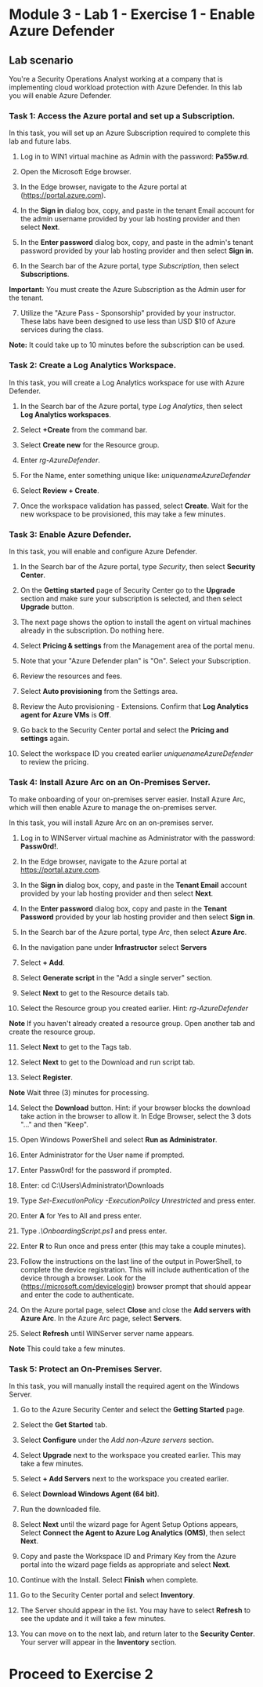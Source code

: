 # Module 3 - Lab 1 - Exercise 1 - Enable Azure Defender

## Lab scenario

You're a Security Operations Analyst working at a company that is implementing cloud workload protection with Azure Defender.  In this lab you will enable Azure Defender.

### Task 1: Access the Azure portal and set up a Subscription.

In this task, you will set up an Azure Subscription required to complete this lab and future labs.

1. Log in to WIN1 virtual machine as Admin with the password: **Pa55w.rd**.  

2. Open the Microsoft Edge browser.

3. In the Edge browser, navigate to the Azure portal at (https://portal.azure.com).

4. In the **Sign in** dialog box, copy, and paste in the tenant Email account for the admin username provided by your lab hosting provider and then select **Next**.

5. In the **Enter password** dialog box, copy, and paste in the admin's tenant password provided by your lab hosting provider and then select **Sign in**.

6. In the Search bar of the Azure portal, type *Subscription*, then select **Subscriptions**.

**Important:** You must create the Azure Subscription as the Admin user for the tenant.

7. Utilize the "Azure Pass - Sponsorship" provided by your instructor.  These labs have been designed to use less than USD $10 of Azure services during the class.

**Note:** It could take up to 10 minutes before the subscription can be used. 

### Task 2: Create a Log Analytics Workspace.

In this task, you will create a Log Analytics workspace for use with Azure Defender.

1. In the Search bar of the Azure portal, type *Log Analytics*, then select **Log Analytics workspaces**.

2. Select **+Create** from the command bar.

3. Select **Create new** for the Resource group.

4. Enter *rg-AzureDefender*.

5. For the Name, enter something unique like: *uniquenameAzureDefender*

6. Select **Review + Create**.

7. Once the workspace validation has passed, select **Create**. Wait for the new workspace to be provisioned, this may take a few minutes.

### Task 3: Enable Azure Defender.

In this task, you will enable and configure Azure Defender.

1. In the Search bar of the Azure portal, type *Security*, then select **Security Center**.

2. On the **Getting started** page of Security Center go to the **Upgrade** section and make sure your subscription is selected, and then select **Upgrade** button.

3. The next page shows the option to install the agent on virtual machines already in the subscription. Do nothing here.

4. Select **Pricing & settings** from the Management area of the portal menu.

5. Note that your "Azure Defender plan" is "On".  Select your Subscription. 

6. Review the resources and fees.

7. Select **Auto provisioning** from the Settings area.

8. Review the Auto provisioning - Extensions. Confirm that **Log Analytics agent for Azure VMs** is **Off**.

9. Go back to the Security Center portal and select the **Pricing and settings** again.

10. Select the workspace ID you created earlier *uniquenameAzureDefender* to review the pricing.

### Task 4: Install Azure Arc on an On-Premises Server.

To make onboarding of your on-premises server easier.  Install Azure Arc, which will then enable Azure to manage the on-premises server.

In this task, you will install Azure Arc on an on-premises server.

1. Log in to WINServer virtual machine as Administrator with the password: **Passw0rd!**.  

2. In the Edge browser, navigate to the Azure portal at https://portal.azure.com.

3. In the **Sign in** dialog box, copy, and paste in the **Tenant Email** account provided by your lab hosting provider and then select **Next**.

4. In the **Enter password** dialog box, copy and paste in the **Tenant Password** provided by your lab hosting provider and then select **Sign in**.

5. In the Search bar of the Azure portal, type *Arc*, then select **Azure Arc**.

6. In the navigation pane under **Infrastructor** select **Servers**

7. Select **+ Add**.

8. Select **Generate script** in the "Add a single server" section.

9. Select **Next** to get to the Resource details tab.

10. Select the Resource group you created earlier. Hint: *rg-AzureDefender*

**Note** If you haven't already created a resource group. Open another tab and create the resource group.

11. Select **Next** to get to the Tags tab.

12. Select **Next** to get to the Download and run script tab.

13. Select **Register**.

**Note** Wait three (3) minutes for processing.

14. Select the **Download** button. Hint: if your browser blocks the download take action in the browser to allow it. In Edge Browser, select the 3 dots "..." and then "Keep".

15. Open Windows PowerShell and select **Run as Administrator**.

16. Enter Administrator for the User name if prompted.

17. Enter Passw0rd! for the password if prompted.

18. Enter: cd C:\Users\Administrator\Downloads

19. Type *Set-ExecutionPolicy -ExecutionPolicy Unrestricted* and press enter.

20. Enter **A** for Yes to All and press enter.

21. Type *.\OnboardingScript.ps1* and press enter.

22. Enter **R** to Run once and press enter (this may take a couple minutes).

23. Follow the instructions on the last line of the output in PowerShell, to complete the device registration.  This will include authentication of the device through a browser.  Look for the (https://microsoft.com/devicelogin) browser prompt that should appear and enter the code to authenticate.

24. On the Azure portal page, select **Close** and close the **Add servers with Azure Arc**. In the Azure Arc page, select **Servers**.

25. Select **Refresh** until WINServer server name appears.

**Note** This could take a few minutes.

### Task 5: Protect an On-Premises Server.

In this task, you will manually install the required agent on the Windows Server.

1. Go to the Azure Security Center and select the **Getting Started** page.

2. Select the **Get Started** tab.

3. Select **Configure** under the *Add non-Azure servers* section.

4. Select **Upgrade** next to the workspace you created earlier.  This may take a few minutes.  

5. Select **+ Add Servers** next to the workspace you created earlier.

6. Select **Download Windows Agent (64 bit)**.

7. Run the downloaded file.

8. Select **Next** until the wizard page for Agent Setup Options appears, Select **Connect the Agent to Azure Log Analytics (OMS)**, then select **Next**.

9. Copy and paste the Workspace ID and Primary Key from the Azure portal into the wizard page fields as appropriate and select **Next**.

10. Continue with the Install. Select **Finish** when complete.

11. Go to the Security Center portal and select **Inventory**.

12. The Server should appear in the list.  You may have to select **Refresh** to see the update and it will take a few minutes.

13. You can move on to the next lab, and return later to the **Security Center**. Your server will appear in the **Inventory** section. 


# Proceed to Exercise 2
